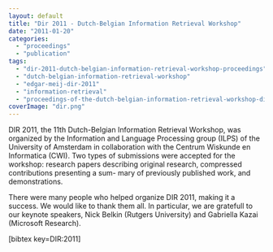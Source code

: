 ```yaml
---
layout: default
title: "Dir 2011 - Dutch-Belgian Information Retrieval Workshop"
date: "2011-01-20"
categories:
  - "proceedings"
  - "publication"
tags:
  - "dir-2011-dutch-belgian-information-retrieval-workshop-proceedings"
  - "dutch-belgian-information-retrieval-workshop"
  - "edgar-meij-dir-2011"
  - "information-retrieval"
  - "proceedings-of-the-dutch-belgian-information-retrieval-workshop-dir-2011"
coverImage: "dir.png"
---
```


DIR 2011, the 11th Dutch-Belgian Information Retrieval Workshop, was organized by the Information and Language Processing group (ILPS) of the University of Amsterdam in collaboration with the Centrum Wiskunde en Informatica (CWI). Two types of submissions were accepted for the workshop: research papers describing original research, compressed contributions presenting a sum- mary of previously published work, and demonstrations.

There were many people who helped organize DIR 2011, making it a success. We would like to thank them all. In particular, we are gratefull to our keynote speakers, Nick Belkin (Rutgers University) and Gabriella Kazai (Microsoft Research).

\[bibtex key=DIR:2011\]
